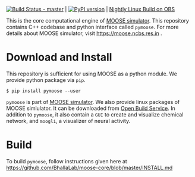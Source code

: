 [![Build Status - master](https://travis-ci.org/BhallaLab/moose-core.svg?branch=master)](https://travis-ci.org/BhallaLab/moose-core) | [![PyPI version](https://badge.fury.io/py/pymoose.svg)](https://badge.fury.io/py/pymoose) | [Nightly Linux Build on OBS](https://software.opensuse.org//download.html?project=home%3Amoose&package=pymoose)

This is the core computational engine of [MOOSE simulator](https://github.com/BhallaLab/moose). This repository contains
C++ codebase and python interface called `pymoose`. For more details about MOOSE simulator, visit https://moose.ncbs.res.in .

# Download and Install

This repository is sufficient for using MOOSE as a python module. We provide python package via `pip`.

    $ pip install pymoose --user 

`pymoose` is part of [MOOSE simulator](https://github.com/BhallaLab/moose). We also provide linux packages of 
MOOSE simlulator. It can be downloaded from [Open Build Service](https://software.opensuse.org//download.html?project=home%3Amoose&package=moose). 
In addition to `pymoose`, it also contain a `GUI` to create and visualize chemical network, and `moogli`, a visualizer of neural activity.  

# Build 

To build `pymoose`, follow instructions given here at https://github.com/BhallaLab/moose-core/blob/master/INSTALL.md 
